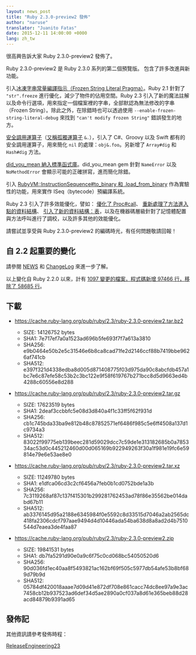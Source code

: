 ```yaml
---
layout: news_post
title: "Ruby 2.3.0-preview2 發佈"
author: "naruse"
translator: "Juanito Fatas"
date: 2015-12-11 14:00:00 +0000
lang: zh_tw
---
```


很高興告訴大家 Ruby 2.3.0-preview2 發佈了。

Ruby 2.3.0-preview2 是 Ruby 2.3.0 系列的第二個預覽版。
包含了許多改進與新功能。

引入[冰凍字串常量編譯指示（Frozen String Literal
Pragma）](https://bugs.ruby-lang.org/issues/11473)。Ruby 2.1 針對了 `"str".freeze` 進行優化，減少了物件的佔用空間。Ruby 2.3 引入了新的魔法註解以及命令行選項，用來指定一個檔案裡的字串，全部默認為無法修改的字串（Frozen String）。除此之外，在除錯時也可以透過使用 `--enable-frozen-string-literal-debug` 來找到 `"can't modify frozen String"` 錯誤發生的地方。

[安全調用運算子](https://bugs.ruby-lang.org/issues/11537)（[又稱孤獨運算子](https://instagram.com/p/-M9l6mRPLR/) `&.`），引入了 C#、Groovy 以及 Swift 都有的安全調用運算子，用來簡化 `nil` 的處理：`obj&.foo`。另新增了 `Array#dig` 和 `Hash#dig` 方法。

[did_you_mean 納入標準函式庫](https://bugs.ruby-lang.org/issues/11252)。did_you_mean gem 針對 `NameError` 以及 `NoMethodError` 會顯示可能的正確拼寫，進而簡化除錯。

引入 [RubyVM::InstructionSequence#to_binary 和 .load_from_binary](https://bugs.ruby-lang.org/issues/11788) 作為實驗性的功能，用來實作 ISeq（bytecode）預編譯系統。

Ruby 2.3 引入了許多效能優化，譬如：
[優化了 Proc#call](https://bugs.ruby-lang.org/issues/11569)、
[重新處理了方法進入點的資料結構](https://bugs.ruby-lang.org/issues/11278)、
[引入了新的資料結構：表](https://bugs.ruby-lang.org/issues/11420)，以及在機器碼層級針對了記憶體配置與方法呼叫進行了調校，以及許多其他的效能優化。

請嘗試並享受與 Ruby 2.3.0-preview2 的編碼時光，有任何問題敬請回報！

## 自 2.2 起重要的變化

請參閱 [NEWS](https://github.com/ruby/ruby/blob/v2_3_0_preview2/NEWS) 和
[ChangeLog](https://github.com/ruby/ruby/blob/v2_3_0_preview2/ChangeLog)
來進一步了解。

以上變化自 Ruby 2.2.0 以來，計有 [1097 變更的檔案，程式碼新增 97466 行，移除了 58685 行](https://github.com/ruby/ruby/compare/v2_2_0...v2_3_0_preview2)。

## 下載

* <https://cache.ruby-lang.org/pub/ruby/2.3/ruby-2.3.0-preview2.tar.bz2>

  * SIZE:   14126752 bytes
  * SHA1:   7e717ef7a0a1523ad696b5fe693f7f7a613a3810
  * SHA256: e9b0464e50b2e5c31546e6b8ca8cad71fe2d2146ccf88b7419bbe9626af741cb
  * SHA512: e397f321d4338edba8d005d871408775f03d975da90c8abcfdb457a1bc7e6c87efe58c53b2c3bc122e9f58f619767b271bcc8d5d9663ed4b4288c60556e8d288

* <https://cache.ruby-lang.org/pub/ruby/2.3/ruby-2.3.0-preview2.tar.gz>

  * SIZE:   17623519 bytes
  * SHA1:   2deaf3ccbbfc5e08d3d840a4f1c33ff5f62f931d
  * SHA256: cb1c745bda33ba9e812b48c87852571ef6486f985c5e6ff4508a137d1c9734a3
  * SHA512: 83022f99775eb139beec281d59029dcc7c59de1e313182685b0a785334ac53d0c445212460d00d065169b922949263f30a1f981e19fc6e59814e79e6e53ae8e0

* <https://cache.ruby-lang.org/pub/ruby/2.3/ruby-2.3.0-preview2.tar.xz>

  * SIZE:   11249780 bytes
  * SHA1:   e1dfca06cd3c2cf6456a7feb0b1cd0752bde1a3b
  * SHA256: 7c3119268af87c137f415301b299281762453ad78f86e35562be014dabd67b11
  * SHA512: ab3376145d95a2188e6345984f0e5592c8d33515d7046a2ab2565dc418fa2306cdcf797aae9494d4d10446ada54ba638d8a8ad2d4b7510544d7eaea3de4faa87

* <https://cache.ruby-lang.org/pub/ruby/2.3/ruby-2.3.0-preview2.zip>

  * SIZE:   19841531 bytes
  * SHA1:   db7fa5291d90e0a9c6f75c0cd068bc54050520d6
  * SHA256: 90d036fd1ec40aa8f5493821ac162bf69f505c5977db54afe53b8bf689d79b9d
  * SHA512: 05784df420018aaae7d09d41e872df708e861cacc74dc8ee97a9e3ac7458cb12b937523ad6def34d5ae2890a0cf037a8d61e365beb88d28acd84879b9391ad65

## 發佈記

其他資訊請參考發佈時程：

[ReleaseEngineering23](https://bugs.ruby-lang.org/projects/ruby-trunk/wiki/ReleaseEngineering23)
